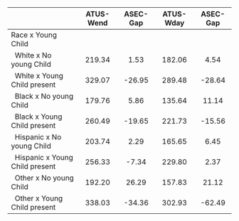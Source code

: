 
|                      |    ATUS-Wend |     ASEC-Gap |    ATUS-Wday |     ASEC-Gap |
| -------------------- | :----------: | :----------: | :----------: | :----------: |
| Race x Young Child   |              |              |              |              |
| &nbsp;&nbsp;White x No young Child |       219.34 |         1.53 |       182.06 |         4.54 |
| &nbsp;&nbsp;White x Young Child present |       329.07 |       -26.95 |       289.48 |       -28.64 |
| &nbsp;&nbsp;Black x No young Child |       179.76 |         5.86 |       135.64 |        11.14 |
| &nbsp;&nbsp;Black x Young Child present |       260.49 |       -19.65 |       221.73 |       -15.56 |
| &nbsp;&nbsp;Hispanic x No young Child |       203.74 |         2.29 |       165.65 |         6.45 |
| &nbsp;&nbsp;Hispanic x Young Child present |       256.33 |        -7.34 |       229.80 |         2.37 |
| &nbsp;&nbsp;Other x No young Child |       192.20 |        26.29 |       157.83 |        21.12 |
| &nbsp;&nbsp;Other x Young Child present |       338.03 |       -34.36 |       302.93 |       -62.49 |

